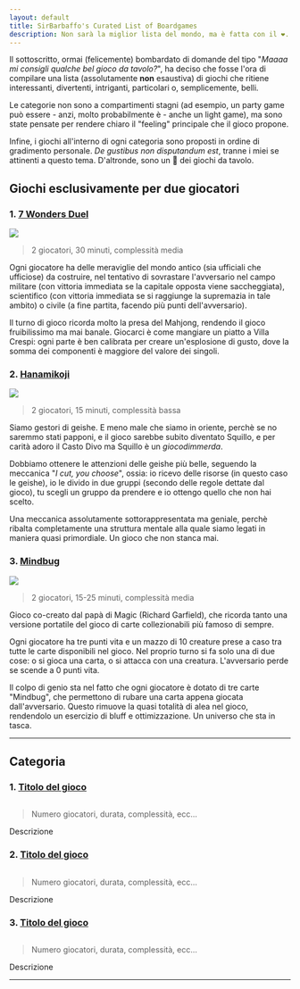 ```yaml
---
layout: default
title: SirBarbaffo's Curated List of Boardgames
description: Non sarà la miglior lista del mondo, ma è fatta con il ❤.
---
```


Il sottoscritto, ormai (felicemente) bombardato di domande del tipo "_Maaaa mi consigli qualche bel gioco da tavolo?_", ha deciso che fosse l'ora di compilare una lista (assolutamente __non__ esaustiva) di giochi che ritiene interessanti, divertenti, intriganti, particolari o, semplicemente, belli.

Le categorie non sono a compartimenti stagni (ad esempio, un party game può essere - anzi, molto probabilmente è - anche un light game), ma sono state pensate per rendere chiaro il "feeling" principale che il gioco propone.

Infine, i giochi all'interno di ogni categoria sono proposti in ordine di gradimento personale. _De gustibus non disputandum est_, tranne i miei se attinenti a questo tema. D'altronde, sono un 🐲 dei giochi da tavolo.

## Giochi esclusivamente per due giocatori

### 1. [7 Wonders Duel](https://www.dungeondice.it/100-7-wonders-duel.html)

<img class="game-cover" src="https://img.dungeondice.it/954-large_default/7-wonders-duel.jpg">

> 2 giocatori, 30 minuti, complessità media

Ogni giocatore ha delle meraviglie del mondo antico (sia ufficiali che ufficiose) da costruire, nel tentativo di sovrastare l'avversario nel campo militare (con vittoria immediata se la capitale opposta viene saccheggiata), scientifico (con vittoria immediata se si raggiunge la supremazia in tale ambito) o civile (a fine partita, facendo più punti dell'avversario).

Il turno di gioco ricorda molto la presa del Mahjong, rendendo il gioco fruibilissimo ma mai banale. Giocarci è come mangiare un piatto a Villa Crespi: ogni parte è ben calibrata per creare un'esplosione di gusto, dove la somma dei componenti è maggiore del valore dei singoli.

### 2. [Hanamikoji](https://www.dungeondice.it/2871-hanamikoji.html)

<img class="game-cover" src="https://img.dungeondice.it/28790-large_default/hanamikoji.jpg">

> 2 giocatori, 15 minuti, complessità bassa

Siamo gestori di geishe. E meno male che siamo in oriente, perchè se no saremmo stati papponi, e il gioco sarebbe subito diventato Squillo, e per carità adoro il Casto Divo ma Squillo è un _giocodimmerda_.

Dobbiamo ottenere le attenzioni delle geishe più belle, seguendo la meccanica "_I cut, you choose_", ossia: io ricevo delle risorse (in questo caso le geishe), io le divido in due gruppi (secondo delle regole dettate dal gioco), tu scegli un gruppo da prendere e io ottengo quello che non hai scelto.

Una meccanica assolutamente sottorappresentata ma geniale, perchè ribalta completamente una struttura mentale alla quale siamo legati in maniera quasi primordiale. Un gioco che non stanca mai.

### 3. [Mindbug](https://www.dungeondice.it/30524-mindbug.html)

<img class="game-cover" src="https://img.dungeondice.it/61404-large_default/mindbug.jpg">

> 2 giocatori, 15-25 minuti, complessità media

Gioco co-creato dal papà di Magic (Richard Garfield), che ricorda tanto una versione portatile del gioco di carte collezionabili più famoso di sempre.

Ogni giocatore ha tre punti vita e un mazzo di 10 creature prese a caso tra tutte le carte disponibili nel gioco. Nel proprio turno si fa solo una di due cose: o si gioca una carta, o si attacca con una creatura. L'avversario perde se scende a 0 punti vita.

Il colpo di genio sta nel fatto che ogni giocatore è dotato di tre carte "Mindbug", che permettono di rubare una carta appena giocata dall'avversario. Questo rimuove la quasi totalità di alea nel gioco, rendendolo un esercizio di bluff e ottimizzazione. Un universo che sta in tasca. 

* * *

## Categoria

### 1. [Titolo del gioco](link_al_prodotto)

<img class="game-cover" src="">

> Numero giocatori, durata, complessità, ecc...

Descrizione

### 2. [Titolo del gioco](link_al_prodotto)

<img class="game-cover" src="">

> Numero giocatori, durata, complessità, ecc...

Descrizione

### 3. [Titolo del gioco](link_al_prodotto)

<img class="game-cover" src="">

> Numero giocatori, durata, complessità, ecc...

Descrizione

* * *
